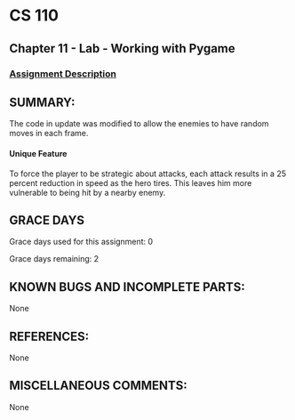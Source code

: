 # CS 110
## Chapter 11 - Lab - Working with Pygame


### [Assignment Description](https://docs.google.com/document/d/1kFLQs7Lepb8hcYOrZq5scmRmdcNkIwWZ6Kb85_0bCVY/edit?usp=sharing)



## SUMMARY:
The code in update was modified to allow the enemies to have random moves in each frame.
#### Unique Feature
To force the player to be strategic about attacks, each attack results in a 25 percent reduction in speed as the hero tires. This leaves him more vulnerable to being hit by a nearby enemy.

## GRACE DAYS
Grace days used for this assignment: 0

Grace days remaining: 2

## KNOWN BUGS AND INCOMPLETE PARTS:
 None

## REFERENCES:
None

## MISCELLANEOUS COMMENTS:
 None
